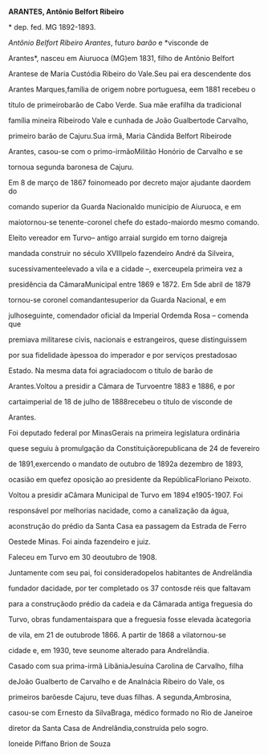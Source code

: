 **ARANTES, Antônio Belfort Ribeiro**



\* dep. fed. MG 1892-1893.



*Antônio Belfort Ribeiro Arantes*, futuro *barão* e *visconde de

Arantes*, nasceu em Aiuruoca (MG)em 1831, filho de Antônio Belfort

Arantese de Maria Custódia Ribeiro do Vale.Seu pai era descendente dos

Arantes Marques,família de origem nobre portuguesa, eem 1881 recebeu o

título de primeirobarão de Cabo Verde. Sua mãe erafilha da tradicional

família mineira Ribeirodo Vale e cunhada de João Gualbertode Carvalho,

primeiro barão de Cajuru.Sua irmã, Maria Cândida Belfort Ribeirode

Arantes, casou-se com o primo-irmãoMilitão Honório de Carvalho e se

tornoua segunda baronesa de Cajuru.



Em 8 de março de 1867 foinomeado por decreto major ajudante daordem do

comando superior da Guarda Nacionaldo município de Aiuruoca, e em

maiotornou-se tenente-coronel chefe do estado-maiordo mesmo comando.

Eleito vereador em Turvo– antigo arraial surgido em torno daigreja

mandada construir no século XVIIIpelo fazendeiro André da Silveira,

sucessivamenteelevado a vila e a cidade –, exerceupela primeira vez a

presidência da CâmaraMunicipal entre 1869 e 1872. Em 5de abril de 1879

tornou-se coronel comandantesuperior da Guarda Nacional, e em

julhoseguinte, comendador oficial da Imperial Ordemda Rosa – comenda que

premiava militarese civis, nacionais e estrangeiros, quese distinguissem

por sua fidelidade àpessoa do imperador e por serviços prestadosao

Estado. Na mesma data foi agraciadocom o título de barão de

Arantes.Voltou a presidir a Câmara de Turvoentre 1883 e 1886, e por

cartaimperial de 18 de julho de 1888recebeu o título de visconde de

Arantes.



Foi deputado federal por MinasGerais na primeira legislatura ordinária

quese seguiu à promulgação da Constituiçãorepublicana de 24 de fevereiro

de 1891,exercendo o mandato de outubro de 1892a dezembro de 1893,

ocasião em quefez oposição ao presidente da RepúblicaFloriano Peixoto.

Voltou a presidir aCâmara Municipal de Turvo em 1894 e1905-1907. Foi

responsável por melhorias nacidade, como a canalização da água,

aconstrução do prédio da Santa Casa ea passagem da Estrada de Ferro

Oestede Minas. Foi ainda fazendeiro e juiz.



Faleceu em Turvo em 30 deoutubro de 1908.



Juntamente com seu pai, foi consideradopelos habitantes de Andrelândia

fundador dacidade, por ter completado os 37 contosde réis que faltavam

para a construçãodo prédio da cadeia e da Câmarada antiga freguesia do

Turvo, obras fundamentaispara que a freguesia fosse elevada àcategoria

de vila, em 21 de outubrode 1866. A partir de 1868 a vilatornou-se

cidade e, em 1930, teve seunome alterado para Andrelândia.



Casado com sua prima-irmã LibâniaJesuína Carolina de Carvalho, filha

deJoão Gualberto de Carvalho e de AnaInácia Ribeiro do Vale, os

primeiros barõesde Cajuru, teve duas filhas. A segunda,Ambrosina,

casou-se com Ernesto da SilvaBraga, médico formado no Rio de Janeiroe

diretor da Santa Casa de Andrelândia,construída pelo sogro.



Ioneide Piffano Brion de Souza



